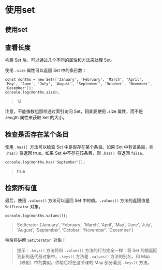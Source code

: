 # 使用set
## 使用set
## 查看长度
构建 Set 后，可以通过几个不同的属性和方法来处理 Set。

使用 `.size` 属性可以返回 Set 中的条目数：

```
const months = new Set(['January', 'February', 'March', 'April', 'May', 'June', 'July', 'August', 'September', 'October', 'November', 'December']);
console.log(months.size);
```

>12

注意，不能像数组那样通过索引访问 Set，因此要使用 .size 属性，而不是 .length 属性来获取 Set 的大小。

## 检查是否存在某个条目
使用 `.has() `方法可以检查 Set 中是否存在某个条目。如果 Set 中有该条目，则 `.has()` 将返回 true。如果 Set 中不存在该条目，则 `.has() `将返回 `false`。

```
console.log(months.has('September'));
```

>true

## 检索所有值
最后，使用 `.values()` 方法可以返回 Set 中的值。`.values()` 方法的返回值是 `SetIterator` 对象。

```
console.log(months.values());
```

>SetIterator {'January', 'February', 'March', 'April', 'May', 'June', 'July', 'August', 'September', 'October', 'November', 'December'}

稍后将讲解 `SetIterator `对象！

>提示：`.keys()` 方法将和 `.values()` 方法的行为完全一样：将 Set 的值返回到新的迭代器对象中。`.keys()` 方法是 `.values()` 方法的别名，和 Map（映射）中的类似。你稍后将在这节课的 Map 部分看到 `.keys()` 方法。